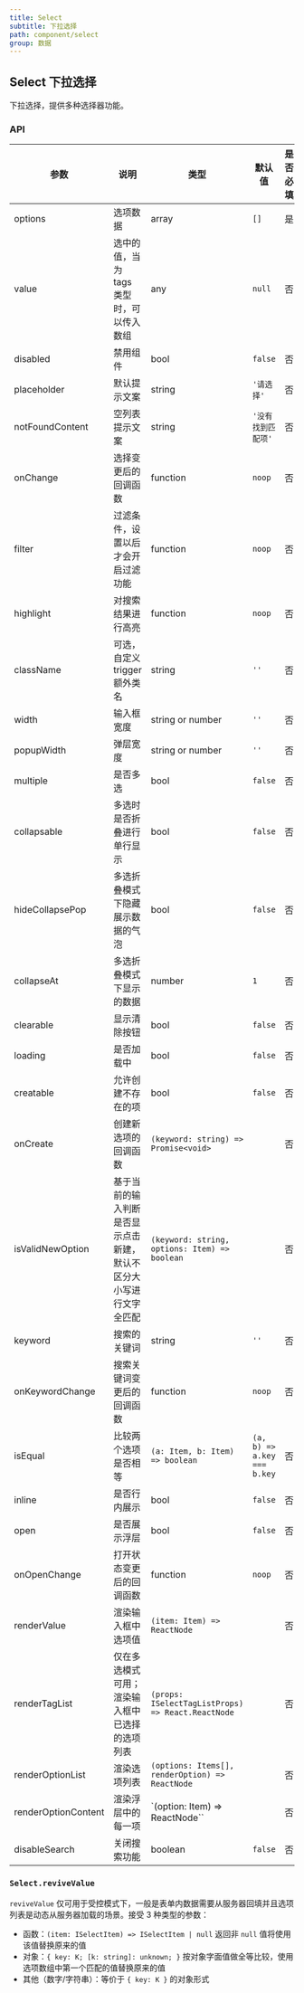 ```yaml
---
title: Select
subtitle: 下拉选择
path: component/select
group: 数据
---
```


## Select 下拉选择

下拉选择，提供多种选择器功能。

### API

| 参数                | 说明                                                               | 类型                                              | 默认值                      | 是否必填 |
| ------------------- | ------------------------------------------------------------------ | ------------------------------------------------- | --------------------------- | -------- |
| options             | 选项数据                                                           | array                                             | `[]`                        | 是       |
| value               | 选中的值，当为 tags 类型时，可以传入数组                           | any                                               | `null`                      | 否       |
| disabled            | 禁用组件                                                           | bool                                              | `false`                     | 否       |
| placeholder         | 默认提示文案                                                       | string                                            | `'请选择'`                  | 否       |
| notFoundContent     | 空列表提示文案                                                     | string                                            | `'没有找到匹配项'`          | 否       |
| onChange            | 选择变更后的回调函数                                               | function                                          | `noop`                      | 否       |
| filter              | 过滤条件，设置以后才会开启过滤功能                                 | function                                          | `noop`                      | 否       |
| highlight           | 对搜索结果进行高亮                                                 | function                                          | `noop`                      | 否       |
| className           | 可选，自定义 trigger 额外类名                                      | string                                            | `''`                        | 否       |
| width               | 输入框宽度                                                         | string or number                                  | `''`                        | 否       |
| popupWidth          | 弹层宽度                                                           | string or number                                  | `''`                        | 否       |
| multiple            | 是否多选                                                           | bool                                              | `false`                     | 否       |
| collapsable         | 多选时是否折叠进行单行显示                                         | bool                                              | `false`                     | 否       |
| hideCollapsePop     | 多选折叠模式下隐藏展示数据的气泡                                   | bool                                              | `false`                     | 否       |
| collapseAt          | 多选折叠模式下显示的数据                                           | number                                            | `1`                         | 否       |
| clearable           | 显示清除按钮                                                       | bool                                              | `false`                     | 否       |
| loading             | 是否加载中                                                         | bool                                              | `false`                     | 否       |
| creatable           | 允许创建不存在的项                                                 | bool                                              | `false`                     | 否       |
| onCreate            | 创建新选项的回调函数                                               | `(keyword: string) => Promise<void>`              |                             | 否       |
| isValidNewOption    | 基于当前的输入判断是否显示点击新建，默认不区分大小写进行文字全匹配 | `(keyword: string, options: Item) => boolean`     |                             | 否       |
| keyword             | 搜索的关键词                                                       | string                                            | `''`                        | 否       |
| onKeywordChange     | 搜索关键词变更后的回调函数                                         | function                                          | `noop`                      | 否       |
| isEqual             | 比较两个选项是否相等                                               | `(a: Item, b: Item) => boolean`                   | `(a, b) => a.key === b.key` | 否       |
| inline              | 是否行内展示                                                       | bool                                              | `false`                     | 否       |
| open                | 是否展示浮层                                                       | bool                                              | `false`                     | 否       |
| onOpenChange        | 打开状态变更后的回调函数                                           | function                                          | `noop`                      | 否       |
| renderValue         | 渲染输入框中选项值                                                 | `(item: Item) => ReactNode`                       |                             | 否       |
| renderTagList       | 仅在多选模式可用；渲染输入框中已选择的选项列表                     | `(props: ISelectTagListProps) => React.ReactNode` |                             | 否       |
| renderOptionList    | 渲染选项列表                                                       | `(options: Items[], renderOption) => ReactNode`   |                             | 否       |
| renderOptionContent | 渲染浮层中的每一项                                                 | `(option: Item) => ReactNode``                    |                             | 否       |
| disableSearch       | 关闭搜索功能                                                       | boolean                                           | `false`                     | 否       |

### `Select.reviveValue`

`reviveValue` 仅可用于受控模式下，一般是表单内数据需要从服务器回填并且选项列表是动态从服务器加载的场景。接受 3 种类型的参数：

- 函数：`(item: ISelectItem) => ISelectItem | null` 返回非 `null` 值将使用该值替换原来的值
- 对象：`{ key: K; [k: string]: unknown; }` 按对象字面值做全等比较，使用选项数组中第一个匹配的值替换原来的值
- 其他（数字/字符串）：等价于 `{ key: K }` 的对象形式
